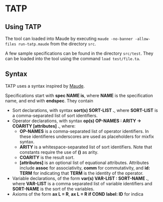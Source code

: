 # TATP

## Using TATP

The tool can loaded into Maude by executing `maude -no-banner -allow-files run-tatp.maude` from the directory `src`.

A few sample specifications can be found in the directory `src/test`. They can be loaded into the tool using the command `load test/file.ta`.

## Syntax

TATP uses a syntax inspired by [Maude](https://maude.cs.illinois.edu/wiki/The_Maude_System).

Specifications start with **spec NAME is**, where **NAME** is the specification name, and end with **endspec**. They contain
- Sort declarations, with syntax **sort(s) SORT-LIST .**, where **SORT-LIST** is a comma-separated list of sort identifiers.
- Operator declarations, with syntax **op(s) OP-NAMES : ARITY -> COARITY [attributes] .**, where:
	- **OP-NAMES** is a comma-separated list of operator identifiers. In these identifieres underscores are used as placeholders for mixfix syntax.
	- **ARITY** is a whitespace-separated list of sort identifiers. Note that constants require the use of **()** as arity.
	- **COARITY** is the result sort.
	- **[attributes]** is an optional list of equational attributes. Attributes include **assoc** for associativity, **comm** for commutativity, and **id: TERM** for indicating that **TERM** is the identity of the operator.
- Variable declarations, of the form **var(s) VAR-LIST : SORT-NAME .**, where **VAR-LIST** is a comma separated list of variable identifiers and **SORT-NAME** is the sort of the variables.
- Axioms of the form **ax L = R**, **ax L = R if COND**
	 **label: ID** for indica
